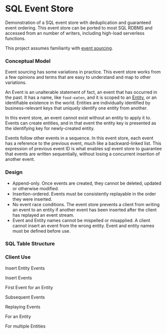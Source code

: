 # SQL Event Store
Demonstration of a SQL event store with deduplication and guaranteed event ordering. This event store can be ported to most SQL RDBMS and accessed from an number of writers, including high-load serverless functions.

This project assumes familiarity with [event sourcing](https://martinfowler.com/eaaDev/EventSourcing.html).

### Conceptual Model

Event sourcing has some variations in practice. This event store works from a few opinions and terms that are easy to understand and map to other variations.

An Event is an unalterable statement of fact, an event that has occurred in the past. It has a name, like `food-eaten`, and it is scoped to an [Entity](https://en.wikiquote.org/wiki/Entity), or an identifiable existence in the world. Entities are individually identified by business-relevant keys that uniquely identify one entity from another.

In this event store, an event cannot exist without an entity to apply it to. Events can create entities, and in that event the entity key is presented as the identifying key for newly-created entity.

Events follow other events in a sequence. In this event store, each event has a reference to the previous event, much like a backward-linked list. This expression of previous event ID is what enables sql event store to guarantee that events are written sequentially, without losing a concurrent insertion of another event.

### Design

- Append-only. Once events are created, they cannot be deleted, updated or otherwise modified.
- Insertion-ordered. Events must be consistently replayable in the order they were inserted.
- No event race conditions. The event store prevents a client from writing an event to an entity if another event has been inserted after the client has replayed an event stream.
- Event and Entity names cannot be mispelled or misapplied. A client cannot insert an event from the wrong entity. Event and entity names must be defined before use.

### SQL Table Structure



### Client Use

Insert Entity Events

Insert Events

First Event for an Entity

Subsequent Events

Replaying Events

For an Entity

For multiple Entities